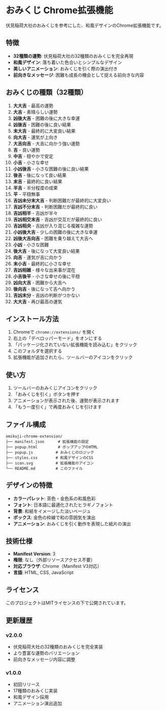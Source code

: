 # おみくじ Chrome拡張機能

伏見稲荷大社のおみくじを参考にした、和風デザインのChrome拡張機能です。

## 特徴

- **32種類の運勢**: 伏見稲荷大社の32種類のおみくじを完全再現
- **和風デザイン**: 落ち着いた色合いとシンプルなデザイン
- **美しいアニメーション**: おみくじを引く際の演出付き
- **前向きなメッセージ**: 困難も成長の機会として捉える前向きな内容

## おみくじの種類（32種類）

1. **大大吉** - 最高の運勢
2. **大吉** - 素晴らしい運勢
3. **凶後大吉** - 困難の後に大きな幸運
4. **凶後吉** - 困難の後に良い結果
5. **末大吉** - 最終的に大変良い結果
6. **向大吉** - 運気が上向き
7. **大吉向吉** - 大吉に向かう強い運勢
8. **吉** - 良い運勢
9. **中吉** - 穏やかで安定
10. **小吉** - 小さな幸せ
11. **小凶後吉** - 小さな困難の後に良い結果
12. **後吉** - 後になって良い結果
13. **末吉** - 最終的に良い結果
14. **半吉** - 半分程度の成果
15. **平** - 平穏無事
16. **吉凶未分末大吉** - 判断困難だが最終的に大変良い
17. **吉凶不分末吉** - 判断困難だが最終的に良い
18. **吉凶相半** - 吉凶が半々
19. **吉凶相交末吉** - 吉凶が交互だが最終的に良い
20. **吉凶相央** - 吉凶が入り混じる複雑な運勢
21. **小凶後大吉** - 少しの困難の後に大きな幸運
22. **凶後大吉向吉** - 困難を乗り越えて大吉へ
23. **小凶** - 小さな困難
24. **後大吉** - 後になって大変良い結果
25. **向吉** - 運気が吉に向かう
26. **末小吉** - 最終的に小さな幸せ
27. **吉凶相雑** - 様々な出来事が混在
28. **小吉後平** - 小さな幸せの後に平穏
29. **凶向大吉** - 困難から大吉へ
30. **後向吉** - 後になって吉へ向かう
31. **吉凶末分** - 吉凶の判断がつかない
32. **大大吉** - 再び最高の運気

## インストール方法

1. Chromeで `chrome://extensions/` を開く
2. 右上の「デベロッパーモード」をオンにする
3. 「パッケージ化されていない拡張機能を読み込む」をクリック
4. このフォルダを選択する
5. 拡張機能が追加されたら、ツールバーのアイコンをクリック

## 使い方

1. ツールバーのおみくじアイコンをクリック
2. 「おみくじを引く」ボタンを押す
3. アニメーションが表示された後、運勢が表示されます
4. 「もう一度引く」で再度おみくじを引けます

## ファイル構成

```
omikuji-chrome-extension/
├── manifest.json      # 拡張機能の設定
├── popup.html         # ポップアップのHTML
├── popup.js          # おみくじのロジック
├── styles.css        # 和風デザインのCSS
├── icon.svg          # 拡張機能のアイコン
└── README.md         # このファイル
```

## デザインの特徴

- **カラーパレット**: 茶色・金色系の和風色彩
- **フォント**: 日本語に最適化されたヒラギノフォント
- **背景**: 和紙をイメージした淡いベージュ
- **ボックス**: 金色の枠線で和の雰囲気を演出
- **アニメーション**: おみくじを引く動作を表現した紙片の演出

## 技術仕様

- **Manifest Version**: 3
- **権限**: なし（外部リソースアクセス不要）
- **対応ブラウザ**: Chrome（Manifest V3対応）
- **言語**: HTML, CSS, JavaScript

## ライセンス

このプロジェクトはMITライセンスの下で公開されています。

## 更新履歴

### v2.0.0
- 伏見稲荷大社の32種類のおみくじを完全実装
- より豊富な運勢のバリエーション
- 前向きなメッセージ内容に調整

### v1.0.0
- 初回リリース
- 17種類のおみくじ実装
- 和風デザイン採用
- アニメーション演出追加
